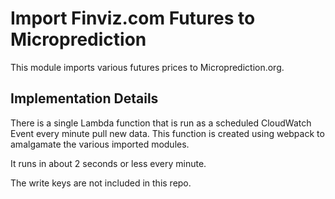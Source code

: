 # Import Finviz.com Futures to Microprediction

This module imports various futures prices to Microprediction.org.

## Implementation Details

There is a single Lambda function that is run as a scheduled
CloudWatch Event every minute pull new data. This function
is created using webpack to amalgamate the various imported modules.

It runs in about 2 seconds or less every minute.

The write keys are not included in this repo.
